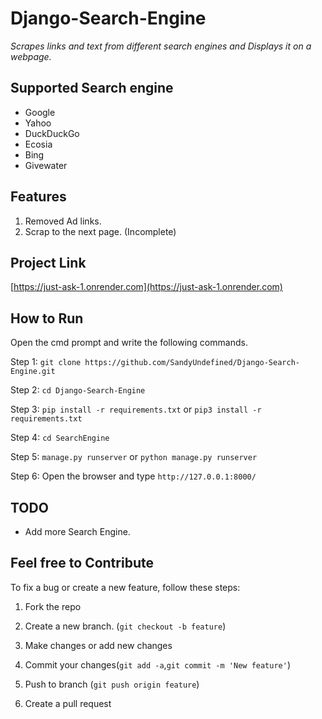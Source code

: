 # Django-Search-Engine

_Scrapes links and text from different search engines and Displays it on a webpage._

## Supported Search engine

- Google
- Yahoo
- DuckDuckGo
- Ecosia
- Bing
- Givewater

## Features

1. Removed Ad links.
2. Scrap to the next page. (Incomplete)

## Project Link

[https://just-ask-1.onrender.com](https://just-ask-1.onrender.com)

## How to Run

Open the cmd prompt and write the following commands.

Step 1: `git clone https://github.com/SandyUndefined/Django-Search-Engine.git`

Step 2: `cd Django-Search-Engine`

Step 3: `pip install -r requirements.txt` or `pip3 install -r requirements.txt`

Step 4: `cd SearchEngine`

Step 5: `manage.py runserver` or `python manage.py runserver`

Step 6: Open the browser and type `http://127.0.0.1:8000/`

## TODO

- Add more Search Engine.

## Feel free to Contribute

To fix a bug or create a new feature, follow these steps:

1. Fork the repo

2. Create a new branch. (`git checkout -b feature`)

3. Make changes or add new changes

4. Commit your changes(`git add -a`,`git commit -m 'New feature'`)

5. Push to branch (`git push origin feature`)

6. Create a pull request



